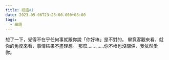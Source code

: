 ```yaml
---
title: 細語#1
date: 2023-05-06T23:25:00.000+08:00
tags:
  - 細語
---
```

想了一下，覺得不在乎任何事就跟你說「你好棒」是不對的。
畢竟客觀來看、就你的角度來看，事情結果不盡理想。
那麼……
……你不棒也沒關係，我依然愛你。
